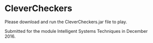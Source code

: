 # CleverCheckers

Please download and run the CleverCheckers.jar file to play.

Submitted for the module Intelligent Systems Techniques in December 2016.
